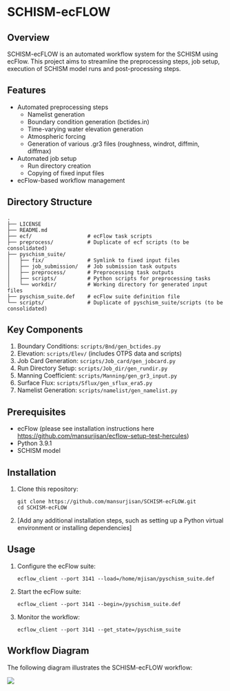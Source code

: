 # SCHISM-ecFLOW

## Overview

SCHISM-ecFLOW is an automated workflow system for the SCHISM using ecFlow. This project aims to streamline the preprocessing steps, job setup, execution of SCHISM model runs and post-processing steps.

## Features

- Automated preprocessing steps
  - Namelist generation
  - Boundary condition generation (bctides.in)
  - Time-varying water elevation generation
  - Atmospheric forcing
  - Generation of various .gr3 files (roughness, windrot, diffmin, diffmax)
- Automated job setup
  - Run directory creation
  - Copying of fixed input files
- ecFlow-based workflow management

## Directory Structure

```
.
├── LICENSE
├── README.md
├── ecf/                  # ecFlow task scripts
├── preprocess/           # Duplicate of ecf scripts (to be consolidated)
├── pyschism_suite/
│   ├── fix/              # Symlink to fixed input files
│   ├── job_submission/   # Job submission task outputs
│   ├── preprocess/       # Preprocessing task outputs
│   ├── scripts/          # Python scripts for preprocessing tasks
│   └── workdir/          # Working directory for generated input files
├── pyschism_suite.def    # ecFlow suite definition file
└── scripts/              # Duplicate of pyschism_suite/scripts (to be consolidated)
```

## Key Components

1. Boundary Conditions: `scripts/Bnd/gen_bctides.py`
2. Elevation: `scripts/Elev/` (includes OTPS data and scripts)
3. Job Card Generation: `scripts/Job_card/gen_jobcard.py`
4. Run Directory Setup: `scripts/Job_dir/gen_rundir.py`
5. Manning Coefficient: `scripts/Manning/gen_gr3_input.py`
6. Surface Flux: `scripts/Sflux/gen_sflux_era5.py`
7. Namelist Generation: `scripts/namelist/gen_namelist.py`

## Prerequisites

- ecFlow (please see installation instructions here https://github.com/mansurjisan/ecflow-setup-test-hercules)
- Python 3.9.1
- SCHISM model 


## Installation

1. Clone this repository:
   ```
   git clone https://github.com/mansurjisan/SCHISM-ecFLOW.git
   cd SCHISM-ecFLOW
   ```

2. [Add any additional installation steps, such as setting up a Python virtual environment or installing dependencies]

## Usage

1. Configure the ecFlow suite:
   ```
   ecflow_client --port 3141 --load=/home/mjisan/pyschism_suite.def
   ```

2. Start the ecFlow suite:
   ```
   ecflow_client --port 3141 --begin=/pyschism_suite.def
   ```

3. Monitor the workflow:
   ```
   ecflow_client --port 3141 --get_state=/pyschism_suite
   ```

## Workflow Diagram

The following diagram illustrates the SCHISM-ecFLOW workflow:

[![](https://mermaid.ink/img/pako:eNqdlF1vmzAYhf-K5Uq7IhFgEj4uJjWQz6pTVSZVmtMLF0xiDWxkzJY0yn-fTZKlSW-2cGHhc57DaxvbO5iJnMIIriSp1-B7suRAP_c4VUSqV9DrfQUj_CRpLUVGm4bx1esBGXVe7OAp5VQSRcE3UtGSNeoScM_ASLQ8J3ILYsFzppjgzSWLzuyLbiQYl_QXMeAl5525e1WJpl5TyTIwETL7NMDBme2vJAITVtJT2XjQMYmDn0W7WnM9wSvHxS-M51KoKx3hhBVFxfiV7h10sjnpDvii18A0yDSebhKjJUZLjJZ4XXSMF-INpFS19TE77vSJg2NJzfCfWw4SJmmmhNxeMi6ORb3Vc9vQ_GKGE1Nr4nbU9LwSplRMZH6kpp0_w2n7VjFl3KMx64w5NqXTeDZPH8Gj3i_l0Z539gI_iUb1Pu2QRec-4DE3dQ5ao7al_mmgYGUZ3RVh7juZ1SgpftLoDiF0fO_9ZrlaR269-Rgb_Y0FDiL_HBvfFpvfFlvcFnv4nyWBFqyorAjL9cndmc8soVrTii5hpF9zWpC2VEu45HuNklaJdMszGCnZUgtKs9dhVJCy0b22zvWOSBjRN0B1QmrCfwjxsQujHdzAKLD7YRgEgT0c-j4a-Bbcwij0-qGN7CB0PM-3QwftLfjexe2-H4ahZzuuP_SHKPBDC1J99IV8PFw73e2z_wOn615p?type=png)](https://mermaid.live/edit#pako:eNqdlF1vmzAYhf-K5Uq7IhFgEj4uJjWQz6pTVSZVmtMLF0xiDWxkzJY0yn-fTZKlSW-2cGHhc57DaxvbO5iJnMIIriSp1-B7suRAP_c4VUSqV9DrfQUj_CRpLUVGm4bx1esBGXVe7OAp5VQSRcE3UtGSNeoScM_ASLQ8J3ILYsFzppjgzSWLzuyLbiQYl_QXMeAl5525e1WJpl5TyTIwETL7NMDBme2vJAITVtJT2XjQMYmDn0W7WnM9wSvHxS-M51KoKx3hhBVFxfiV7h10sjnpDvii18A0yDSebhKjJUZLjJZ4XXSMF-INpFS19TE77vSJg2NJzfCfWw4SJmmmhNxeMi6ORb3Vc9vQ_GKGE1Nr4nbU9LwSplRMZH6kpp0_w2n7VjFl3KMx64w5NqXTeDZPH8Gj3i_l0Z539gI_iUb1Pu2QRec-4DE3dQ5ao7al_mmgYGUZ3RVh7juZ1SgpftLoDiF0fO_9ZrlaR269-Rgb_Y0FDiL_HBvfFpvfFlvcFnv4nyWBFqyorAjL9cndmc8soVrTii5hpF9zWpC2VEu45HuNklaJdMszGCnZUgtKs9dhVJCy0b22zvWOSBjRN0B1QmrCfwjxsQujHdzAKLD7YRgEgT0c-j4a-Bbcwij0-qGN7CB0PM-3QwftLfjexe2-H4ahZzuuP_SHKPBDC1J99IV8PFw73e2z_wOn615p)


